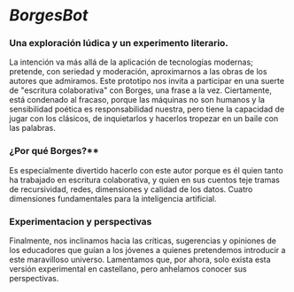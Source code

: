 
# *BorgesBot*
### Una exploración lúdica y un experimento literario.
La intención va más allá de la aplicación de tecnologías modernas; pretende, con seriedad y moderación, aproximarnos a las obras de los autores que admiramos.
Este prototipo nos invita a participar en una suerte de "escritura colaborativa" con Borges, una frase a la vez.
Ciertamente, está condenado al fracaso, porque las máquinas no son humanos y la sensibilidad poética es responsabilidad nuestra, pero tiene la capacidad de jugar con los clásicos, de inquietarlos y hacerlos tropezar en un baile con las palabras.
### ¿Por qué Borges?**
Es especialmente divertido hacerlo con este autor porque es él quien tanto ha trabajado en escritura colaborativa, y quien en sus cuentos teje tramas de recursividad, redes, dimensiones y calidad de los datos. Cuatro dimensiones fundamentales para la inteligencia artificial.
### Experimentacion y perspectivas
Finalmente, nos inclinamos hacia las críticas, sugerencias y opiniones de los educadores que guían a los jóvenes a quienes pretendemos introducir a este maravilloso universo. Lamentamos que, por ahora, solo exista esta versión experimental en castellano, pero anhelamos conocer sus perspectivas.
